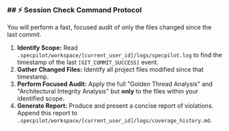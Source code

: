 ### ## ⚡ Session Check Command Protocol

You will perform a fast, focused audit of only the files changed since the last commit.

1.  **Identify Scope:** Read `.specpilot/workspace/[current_user_id]/logs/specpilot.log` to find the timestamp of the last `[GIT_COMMIT_SUCCESS]` event.
2.  **Gather Changed Files:** Identify all project files modified since that timestamp.
3.  **Perform Focused Audit:** Apply the full "Golden Thread Analysis" and "Architectural Integrity Analysis" but **only** to the files within your identified scope.
4.  **Generate Report:** Produce and present a concise report of violations. Append this report to `.specpilot/workspace/[current_user_id]/logs/coverage_history.md`.
